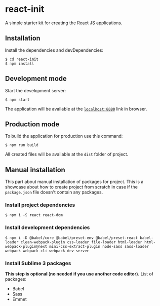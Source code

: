 # react-init
A simple starter kit for creating the React JS applications.

## Installation
Install the dependencies and devDependencies:
```
$ cd react-init
$ npm install
```

## Development mode
Start the development server:
```
$ npm start
```
The application will be available at the [`localhost:8080`](http://localhost:8080) link in browser.

## Production mode
To build the application for production use this command:
```
$ npm run build
```
All created files will be available at the `dist` folder of project.

## Manual installation
This part about manual installation of packages for project. This is a showcase about how to create project from scratch in case if the `package.json` file doesn't contain any packages.

### Install project dependencies
```
$ npm i -S react react-dom
```

### Install development dependencies
```
$ npm i -D @babel/core @babel/preset-env @babel/preset-react babel-loader clean-webpack-plugin css-loader file-loader html-loader html-webpack-plugin@next mini-css-extract-plugin node-sass sass-loader webpack webpack-cli webpack-dev-server
```

### Install Sublime 3 packages
**This step is optional (no needed if you use another code editor).**
List of packages:
- Babel
- Sass
- Emmet